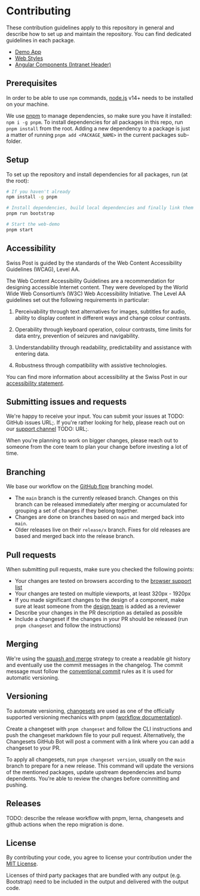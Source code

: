 # Contributing

These contribution guidelines apply to this repository in general and describe how to set up and maintain the repository. You can find dedicated guidelines in each package.

- [Demo App](./packages/web-demo/CONTRIBUTING.md)
- [Web Styles](./packages/web-styles/CONTRIBUTING.md)
- [Angular Components (Intranet Header)](./packages/angular-components/projects/swisspost-intranet-header/CONTRIBUTING.md)

## Prerequisites
In order to be able to use `npm` commands, [node.js](https://nodejs.org/en/) v14+ needs to be installed on your machine.

We use [pnpm](https://pnpm.io/) to manage dependencies, so make sure you have it installed: `npm i -g pnpm`. To install dependencies for all packages in this repo, run `pnpm install` from the root. Adding a new dependency to a package is just a matter of running `pnpm add <PACKAGE_NAME>` in the current packages sub-folder.

## Setup
To set up the repository and install dependencies for all packages, run (at the root):
```bash
# If you haven't already
npm install -g pnpm

# Install dependencies, build local dependencies and finally link them correctly with lerna (this step wouldn't be necessary if https://github.com/pnpm/pnpm/issues/3901 was fixed)
pnpm run bootstrap

# Start the web-demo
pnpm start
```


## Accessibility

Swiss Post is guided by the standards of the Web Content Accessibility Guidelines (WCAG), Level AA.

The Web Content Accessibility Guidelines are a recommendation for designing accessible Internet content. They were developed by the World Wide Web Consortium’s (W3C) Web Accessibility Initiative. The Level AA guidelines set out the following requirements in particular:

1. Perceivability through text alternatives for images, subtitles for audio, ability to display content in different ways and change colour contrasts.

2. Operability through keyboard operation, colour contrasts, time limits for data entry, prevention of seizures and navigability.

3. Understandability through readability, predictability and assistance with entering data.

4. Robustness through compatibility with assistive technologies.

You can find more information about accessibility at the Swiss Post in our [accessibility statement](https://www.post.ch/en/pages/footer/accessibility-at-swiss-post).


## Submitting issues and requests

We're happy to receive your input. You can submit your issues at TODO: GitHub issues URL;. If you're rather looking for help, please reach out on our [support channel]() TODO: URL;.

When you're planning to work on bigger changes, please reach out to someone from the core team to plan your change before investing a lot of time.


## Branching

We base our workflow on the [GitHub flow](https://docs.github.com/en/get-started/quickstart/github-flow) branching model. 
- The `main` branch is the currently released branch. Changes on this branch can be released immediately after merging or accumulated for grouping a set of changes if they belong together.
- Changes are done on branches based on `main` and merged back into `main`.
- Older releases live on their `release/x` branch. Fixes for old releases are based and merged back into the release branch.


## Pull requests

When submitting pull requests, make sure you checked the following points:
- Your changes are tested on browsers according to the [browser support list](./web-styles/.browserslistrc)
- Your changes are tested on multiple viewports, at least 320px - 1920px
- If you made significant changes to the design of a component, make sure at least someone from the [design team](https://github.com/orgs/swisspost/teams/design) is added as a reviewer
- Describe your changes in the PR description as detailed as possible
- Include a changeset if the changes in your PR should be released (run `pnpm changeset` and follow the instructions)


## Merging

We're using the [squash and merge](https://docs.github.com/en/pull-requests/collaborating-with-pull-requests/incorporating-changes-from-a-pull-request/about-pull-request-merges#squash-and-merge-your-pull-request-commits) strategy to create a readable git history and eventually use the commit messages in the changelog. The commit message must follow the [conventional commit](https://www.conventionalcommits.org/en/v1.0.0/) rules as it is used for automatic versioning.


## Versioning

To automate versioning, [changesets](https://github.com/changesets/changesets) are used as one of the officially supported versioning mechanics with pnpm ([workflow documentation](https://pnpm.io/using-changesets)). 

Create a changeset with `pnpm changeset` and follow the CLI instructions and push the changeset markdown file to your pull request. Alternatively, the Changesets GitHub Bot will post a comment with a link where you can add a changeset to your PR.

To apply all changesets, run `pnpm changeset version`, usually on the `main` branch to prepare for a new release. This command will update the versions of the mentioned packages, update upstream dependencies and bump dependents. You're able to review the changes before committing and pushing.

## Releases

TODO: describe the release workflow with pnpm, lerna, changesets and github actions when the repo migration is done.





## License

By contributing your code, you agree to license your contribution under the [MIT License](./LICENSE).

Licenses of third party packages that are bundled with any output (e.g. Bootstrap) need to be included in the output and delivered with the output code.
